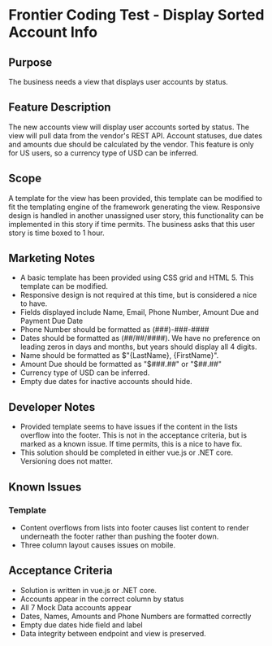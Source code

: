 # Frontier Coding Test - Display Sorted Account Info

## Purpose

The business needs a view that displays user accounts by status.

## Feature Description

The new accounts view will display user accounts sorted by status. The view will pull data from the vendor's REST API. Account statuses, due dates and amounts due should be calculated by the vendor. This feature is only for US users, so a currency type of USD can be inferred. 

## Scope

A template for the view has been provided, this template can be modified to fit the templating engine of the framework generating the view. Responsive design is handled in another unassigned user story, this functionality can be implemented in this story if time permits. The business asks that this user story is time boxed to 1 hour. 

## Marketing Notes

- A basic template has been provided using CSS grid and HTML 5. This template can be modified.
- Responsive design is not required at this time, but is considered a nice to have.
- Fields displayed include Name, Email, Phone Number, Amount Due and Payment Due Date
- Phone Number should be formatted as (###)-###-####
- Dates should be formatted as (##/##/####). We have no preference on leading zeros in days and months, but years should display all 4 digits.
- Name should be formatted as $"{LastName}, {FirstName}".
- Amount Due should be formatted as "$###.##" or "$##.##"
- Currency type of USD can be inferred. 
- Empty due dates for inactive accounts should hide.

## Developer Notes

- Provided template seems to have issues if the content in the lists overflow into the footer. This is not in the acceptance criteria, but is marked as a known issue. If time permits, this is a nice to have fix. 
- This solution should be completed in either vue.js or .NET core. Versioning does not matter.

## Known  Issues

### Template

- Content overflows from lists into footer causes list content to render underneath the footer rather than pushing the footer down.
- Three column layout causes issues on mobile.

## Acceptance Criteria

- Solution is written in vue.js or .NET core.
- Accounts appear in the correct column by status
- All 7 Mock Data accounts appear
- Dates, Names, Amounts and Phone Numbers are formatted correctly
- Empty due dates hide field and label
- Data integrity between endpoint and view is preserved.
